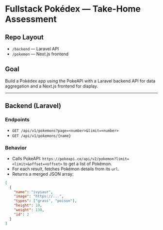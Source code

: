 # Fullstack Pokédex — Take-Home Assessment

## Repo Layout
- `/backend` — Laravel API
- `/pokemon` — Next.js frontend

## Goal
Build a Pokédex app using the PokeAPI with a Laravel backend API for data aggregation and a Next.js frontend for display.

---

## Backend (Laravel)

### Endpoints

- `GET /api/v1/pokemons?page=<number>&limit=<number>`
- `GET /api/v1/pokemons/{name}`

### Behavior
- Calls PokeAPI: `https://pokeapi.co/api/v2/pokemon?limit=<limit>&offset=<offset>` to get a list of Pokémon.
- For each result, fetches Pokémon details from its `url`.
- Returns a merged JSON array:

```json
[
  {
    "name": "ivysaur",
    "image": "https://...",
    "types": ["grass", "poison"],
    "height": 10,
    "weight": 130,
    "id": 2
  }
]
```
